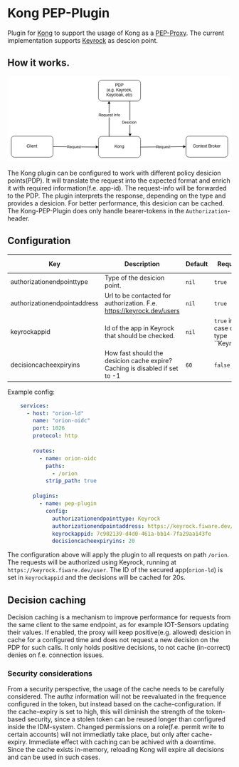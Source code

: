 # Kong PEP-Plugin

Plugin for [Kong](https://konghq.com/) to support the usage of Kong as a [PEP-Proxy](https://github.com/FIWARE/tutorials.PEP-Proxy). The current implementation supports [Keyrock](https://github.com/ging/fiware-idm) as descion point.

## How it works.

![PEP-Plugin](./doc/pep-plugin.png)

The Kong plugin can be configured to work with different policy desicion points(PDP). It will translate the request into the expected format and enrich it with required information(f.e. app-id). The request-info will be forwarded to the PDP. The plugin interprets the response, depending on the type and provides a desicion. For better performance, this desicion can be cached. The Kong-PEP-Plugin does only handle bearer-tokens in the ```Authorization```-header. 

## Configuration

| Key| Description | Default |Required|Allowed values|
|----|-------------|---------|--------|--------------|
|authorizationendpointtype| Type of the desicion point. | ```nil```| ```true```| ```Keyrock``` |
|authorizationendpointaddress| Url to be contacted for authorization. F.e. https://keyrock.dev/users | ```nil```| ```true```| type.URL |   
|keyrockappid| Id of the app in Keyrock that should be checked. | ```nil```| ```true``` in case of type ``Keyrock```| type.String |
|decisioncacheexpiryins| How fast should the desicion cache expire? Caching is disabled if set to -1 | ```60``` | ```false``` | type.Int64|   

Example config:

```yaml
    services:
      - host: "orion-ld"
        name: "orion-oidc"
        port: 1026
        protocol: http

        routes:
          - name: orion-oidc
            paths:
              - /orion
            strip_path: true

        plugins:
          - name: pep-plugin
            config:
              authorizationendpointtype: Keyrock
              authorizationendpointaddress: https://keyrock.fiware.dev/user
              keyrockappid: 7c902139-d4d0-461a-bb14-7fa29aa143fe
              decisioncacheexpiryins: 20
```

The configuration above will apply the plugin to all requests on path ```/orion```. The requests will be authorized using Keyrock, running at ```https://keyrock.fiware.dev/user```. The ID of the secured app(```orion-ld```) is set in ```keyrockappid``` and the decisions will be cached for 20s.

## Decision caching

Decision caching is a mechanism to improve performance for requests from the same client to the same endpoint, as for example IOT-Sensors updating their values. If enabled, the proxy will keep positive(e.g. allowed) desicion in cache for a configured time and does not request a new decision on the PDP for such calls. It only holds positive decisions, to not cache (in-correct) denies on f.e. connection issues. 

### Security considerations

From a security perspective, the usage of the cache needs to be carefully considered. The authz information will not be reevaluated in the frequence configured in the token, but instead based on the cache-configuration. If the cache-expiry is set to high, this will diminish the strength of the token-based security, since a stolen token can be reused longer than configured inside the IDM-system. Changed permissions on a role(f.e. permit write to certain accounts) will not immediatly take place, but only after cache-expiry. 
Immediate effect with caching can be achived with a downtime. Since the cache exists in-memory, reloading Kong will expire all decisions and can be used in such cases. 